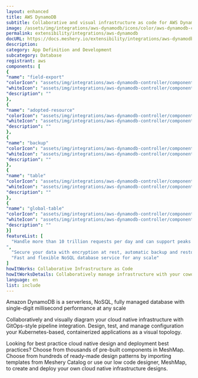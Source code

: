 ```yaml
---
layout: enhanced
title: AWS DynamoDB
subtitle: Collaborative and visual infrastructure as code for AWS DynamoDB
image: /assets/img/integrations/aws-dynamodb/icons/color/aws-dynamodb-color.svg
permalink: extensibility/integrations/aws-dynamodb
docURL: https://docs.meshery.io/extensibility/integrations/aws-dynamodb-controller
description: 
category: App Definition and Development
subcategory: Database
registrant: aws
components: [
{
"name": "field-export"
"colorIcon": "assets/img/integrations/aws-dynamodb-controller/components/field-export/icons/color/field-export-color.svg"
"whiteIcon": "assets/img/integrations/aws-dynamodb-controller/components/field-export/icons/white/field-export-white.svg"
"description": ""
},
{
"name": "adopted-resource"
"colorIcon": "assets/img/integrations/aws-dynamodb-controller/components/adopted-resource/icons/color/adopted-resource-color.svg"
"whiteIcon": "assets/img/integrations/aws-dynamodb-controller/components/adopted-resource/icons/white/adopted-resource-white.svg"
"description": ""
},
{
"name": "backup"
"colorIcon": "assets/img/integrations/aws-dynamodb-controller/components/backup/icons/color/backup-color.svg"
"whiteIcon": "assets/img/integrations/aws-dynamodb-controller/components/backup/icons/white/backup-white.svg"
"description": ""
},
{
"name": "table"
"colorIcon": "assets/img/integrations/aws-dynamodb-controller/components/table/icons/color/table-color.svg"
"whiteIcon": "assets/img/integrations/aws-dynamodb-controller/components/table/icons/white/table-white.svg"
"description": ""
},
{
"name": "global-table"
"colorIcon": "assets/img/integrations/aws-dynamodb-controller/components/global-table/icons/color/global-table-color.svg"
"whiteIcon": "assets/img/integrations/aws-dynamodb-controller/components/global-table/icons/white/global-table-white.svg"
"description": ""
}]
featureList: [
  "Handle more than 10 trillion requests per day and can support peaks of more than 20 million requests per second.
",
  "Secure your data with encryption at rest, automatic backup and restore, and guaranteed reliability with an SLA of up to 99.999% availability.",
  "Fast and flexible NoSQL database service for any scale"
]
howItWorks: Collaborative Infrastructure as Code
howItWorksDetails: Collaboratively manage infrastructure with your coworkers synchronously sharing the same designs.
language: en
list: include
---
```

<p>
Amazon DynamoDB is a serverless, NoSQL, fully managed database with single-digit millisecond performance at any scale
</p>
<p>
    Collaboratively and visually diagram your cloud native infrastructure with GitOps-style pipeline integration. Design, test, and manage configuration your Kubernetes-based, containerized applications as a visual topology.
</p>
<p>
    Looking for best practice cloud native design and deployment best practices? Choose from thousands of pre-built components in MeshMap. Choose from hundreds of ready-made design patterns by importing templates from Meshery Catalog or use our low code designer, MeshMap, to create and deploy your own cloud native infrastructure designs.
</p>
